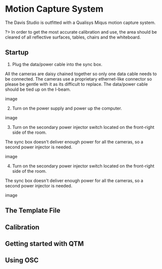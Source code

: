 <!-- Document links. Please put all links here to make broken link checking easier. -->
[av-panels]: /av-panels.md
[clearcom]: /clearcom.md
[control-room]: /control-room.md
[dante]: /dante.md
[edit-rooms]: /edit-rooms.md
[lan]: /lan.md
[machine-room]: /machine-room.md
[mtl]: /mtl.md
[video-switcher]: /video-switcher.md
[workshop]: /workshop.md
[helpdesk]: https://pat.smtd.umich.edu/helpdesk
[training]: https://pat.smtd.umich.edu/training

# Motion Capture System
The Davis Studio is outfitted with a Qualisys Miqus motion capture system.

?> In order to get the most accurate calibration and use, the area should be cleared of all reflective surfaces, tables, chairs and the whiteboard.

## Startup
<!-- panels:start -->
<!-- div:left-panel -->
1. Plug the data/power cable into the sync box.

All the cameras are daisy chained together so only one data cable needs to be connected. The cameras use a proprietary ethernet-like connector so please be gentle with it as its difficult to replace. The data/power cable should be tied up on the I-beam.

<!-- div:right-panel -->
image

<!-- div:left-panel -->
2. Turn on the power supply and power up the computer.

<!-- div:right-panel -->
image

<!-- div:left-panel -->
3. Turn on the secondary power injector switch located on the front-right side of the room.

The sync box doesn't deliver enough power for all the cameras, so a second power injector is needed.

<!-- div:right-panel -->
image

<!-- div:left-panel -->
4. Turn on the secondary power injector switch located on the front-right side of the room.

The sync box doesn't deliver enough power for all the cameras, so a second power injector is needed.

<!-- div:right-panel -->
image

<!-- panels:end -->

## The Template File

## Calibration

## Getting started with QTM

## Using OSC